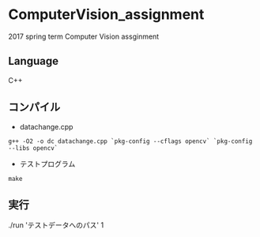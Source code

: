 # ComputerVision_assignment
2017 spring term Computer Vision assginment

## Language
C++

## コンパイル
* datachange.cpp
```
g++ -O2 -o dc datachange.cpp `pkg-config --cflags opencv` `pkg-config --libs opencv`
```

* テストプログラム
```
make
```

## 実行
./run 'テストデータへのパス' 1
